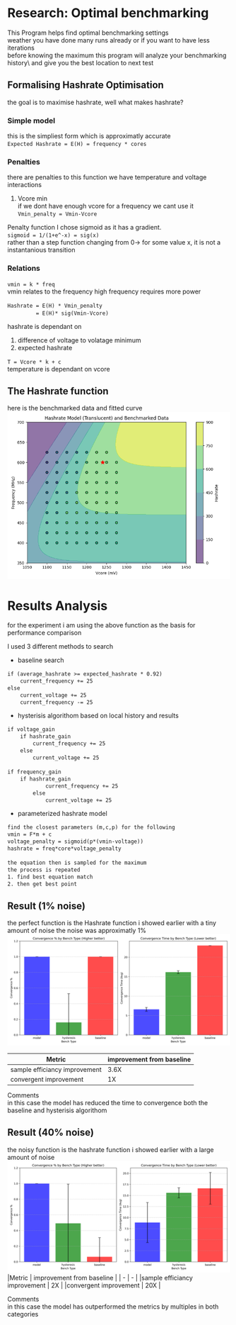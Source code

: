 # Research: Optimal benchmarking
This Program helps find optimal benchmarking settings\
weather you have done many runs already or if you want to have less iterations\
before knowing the maximum this program will analyze your benchmarking history\ 
and give you the best location to next test


## Formalising Hashrate Optimisation
the goal is to maximise hashrate, well what makes hashrate? 

### **Simple model**
this is the simpliest form which is approximatly accurate\
`Expected Hashrate = E(H) = frequency * cores`


### **Penalties**
there are penalties to this function we have temperature and voltage interactions

1. Vcore min\
if we dont have enough vcore for a frequency we cant use it\
`Vmin_penalty = Vmin-Vcore`

Penalty function I chose sigmoid as it has a gradient.\
`sigmoid = 1/(1+e^-x) = sig(x)`\
rather than a step function changing from 0-> for some value x, it is not a instantanious transition



### **Relations**
`vmin = k * freq`\
vmin relates to the frequency high frequency requires more power 

`Hashrate = E(H) * Vmin_penalty`\
`         = E(H)* sig(Vmin-Vcore)`

hashrate is dependant on 
1. difference of voltage to volatage minimum
2. expected hashrate

`T = Vcore * k + c`\
temperature is dependant on vcore

## The Hashrate function
here is the benchmarked data and fitted curve
![Example](/data/plot_ref.png)

# Results Analysis
for the experiment i am using the above function as the basis for performance comparison

I used 3 different methods to search 
*  baseline search
```
if (average_hashrate >= expected_hashrate * 0.92)
    current_frequency += 25
else
    current_voltage += 25
    current_frequency -= 25
```



* hysterisis algorithom based on local history and results
```
if voltage_gain
    if hashrate_gain
        current_frequency += 25
    else
        current_voltage += 25

if frequency_gain
    if hashrate_gain
            current_frequency += 25
        else
            current_voltage += 25
```
* parameterized hashrate model 
```
find the closest parameters (m,c,p) for the following 
vmin = F*m + c
voltage_penalty = sigmoid(p*(vmin-voltage))
hashrate = freq*core*voltage_penalty

the equation then is sampled for the maximum 
the process is repeated
1. find best equation match
2. then get best point
```



## Result (1% noise)
the perfect function is the Hashrate function i showed earlier with a tiny amount of noise
the noise was approximatly 1%
![Example](/data/convergence_analysis_pure_5.png)


|Metric | improvement from baseline |
| - | - |
|sample efficiancy improvement | 3.6X |
|convergent improvement        | 1X |

Comments\
in this case the model has reduced the time to convergence both the baseline and hysterisis algorithom


## Result (40% noise)

the noisy function is the hashrate function i showed earlier with a large amount of noise
![Example](/data/convergence_analysis_noisy_200.png)
|Metric | improvement from baseline |
| - | - |
|sample efficiancy improvement | 2X |
|convergent improvement        | 20X |

Comments\
in this case the model has outperformed the metrics by multiples in both categories